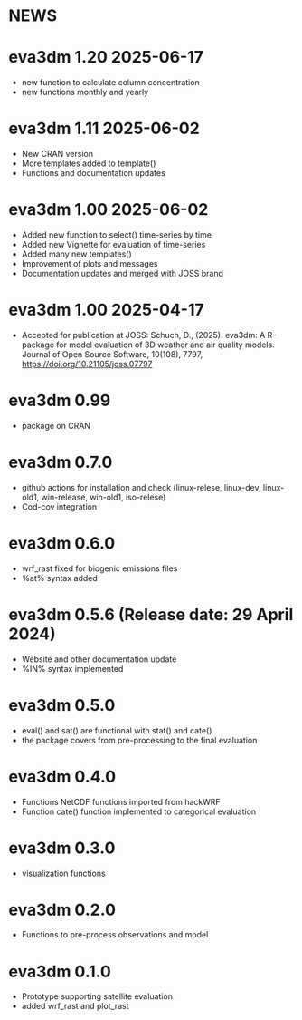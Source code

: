 NEWS
===========
# eva3dm 1.20 2025-06-17
- new function to calculate column concentration
- new functions monthly and yearly

# eva3dm 1.11 2025-06-02
- New CRAN version
- More templates added to template()
- Functions and documentation updates

# eva3dm 1.00 2025-06-02
- Added new function to select() time-series by time
- Added new Vignette for evaluation of time-series
- Added many new templates()
- Improvement of plots and messages
- Documentation updates and merged with JOSS brand

# eva3dm 1.00 2025-04-17
- Accepted for publication at JOSS: Schuch, D., (2025). eva3dm: A R-package for model evaluation of 3D weather and air quality models. Journal of Open Source Software, 10(108), 7797, https://doi.org/10.21105/joss.07797

# eva3dm 0.99
- package on CRAN

# eva3dm 0.7.0 
- github actions for installation and check (linux-relese, linux-dev, linux-old1, win-release, win-old1, iso-relese)
- Cod-cov integration

# eva3dm 0.6.0 
- wrf_rast fixed for biogenic emissions files
- %at% syntax added

# eva3dm 0.5.6 (Release date: 29 April 2024)
- Website and other documentation update
- %IN% syntax implemented

# eva3dm 0.5.0
- eval() and sat() are functional with stat() and cate()
- the package covers from pre-processing to the final evaluation

# eva3dm 0.4.0
- Functions NetCDF functions imported from hackWRF
- Function cate() function implemented to categorical evaluation

# eva3dm 0.3.0
- visualization functions

# eva3dm 0.2.0
- Functions to pre-process observations and model

# eva3dm 0.1.0
- Prototype supporting satellite evaluation
- added wrf_rast and plot_rast
